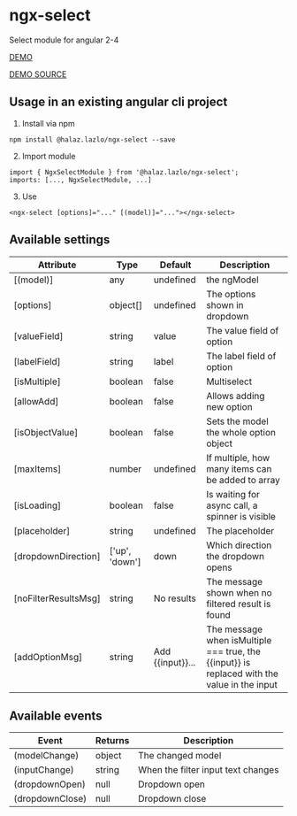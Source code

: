 # ngx-select

Select module for angular 2-4

[DEMO](https://halaz-lazlo.github.io/ngx-select-demo/)

[DEMO SOURCE](https://github.com/halaz-lazlo/ngx-select-demo)

## Usage in an existing angular cli project
1. Install via npm
```
npm install @halaz.lazlo/ngx-select --save
```

2. Import module
```
import { NgxSelectModule } from '@halaz.lazlo/ngx-select';
imports: [..., NgxSelectModule, ...]
```

3. Use
```
<ngx-select [options]="..." [(model)]="..."></ngx-select>
```

## Available settings
|Attribute|Type|Default|Description
|-|-|-|-|
[(model)]|any|undefined|the ngModel
[options]|object[]|undefined|The options shown in dropdown
[valueField]|string|value|The value field of option
[labelField]|string|label|The label field of option
[isMultiple]|boolean|false|Multiselect
[allowAdd]|boolean|false|Allows adding new option
[isObjectValue]|boolean|false|Sets the model the whole option object
[maxItems]|number|undefined|If multiple, how many items can be added to array
[isLoading]|boolean|false|Is waiting for async call, a spinner is visible
[placeholder]|string|undefined|The placeholder
[dropdownDirection]|['up', 'down']|down|Which direction the dropdown opens
[noFilterResultsMsg]|string|No results|The message shown when no filtered result is found
[addOptionMsg]|string|Add {{input}}...|The message when isMultiple === true, the {{input}} is replaced with the value in the input

## Available events
|Event|Returns|Description
|-|-|-
(modelChange)|object|The changed model
(inputChange)|string|When the filter input text changes
(dropdownOpen)|null|Dropdown open
(dropdownClose)|null|Dropdown close
